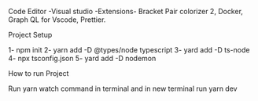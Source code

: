 Code Editor
    -Visual studio
        -Extensions- Bracket Pair colorizer 2, Docker, Graph QL for Vscode, Prettier.

Project Setup

1- npm init
2- yarn add -D @types/node typescript
3- yard add -D ts-node
4- npx tsconfig.json
5- yard add -D nodemon

How to run Project

Run yarn watch command in terminal and in new terminal run yarn dev
